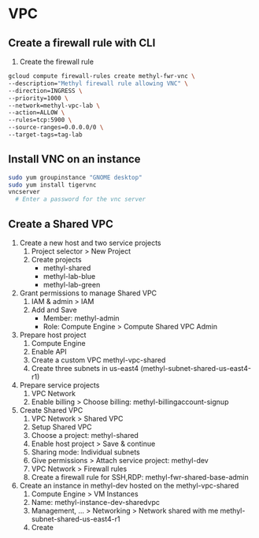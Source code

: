 # VPC

## Create a firewall rule with CLI
 1. Create the firewall rule
```bash
gcloud compute firewall-rules create methyl-fwr-vnc \
--description="Methyl firewall rule allowing VNC" \
--direction=INGRESS \
--priority=1000 \
--network=methyl-vpc-lab \
--action=ALLOW \
--rules=tcp:5900 \
--source-ranges=0.0.0.0/0 \
--target-tags=tag-lab
```

## Install VNC on an instance
```bash
sudo yum groupinstance "GNOME desktop"
sudo yum install tigervnc
vncserver
  # Enter a password for the vnc server
```

## Create a Shared VPC
 1. Create a new host and two service projects
    1. Project selector > New Project
    2. Create projects
       - methyl-shared
       - methyl-lab-blue
       - methyl-lab-green
 2. Grant permissions to manage Shared VPC
    1. IAM & admin > IAM
    2. Add and Save
       - Member: methyl-admin
       - Role: Compute Engine > Compute Shared VPC Admin
 3. Prepare host project
    1. Compute Engine
    2. Enable API
    3. Create a custom VPC methyl-vpc-shared
    4. Create three subnets in us-east4 (methyl-subnet-shared-us-east4-r1)
 4. Prepare service projects
    1. VPC Network
    2. Enable billing > Choose billing: methyl-billingaccount-signup
 5. Create Shared VPC
    1. VPC Network > Shared VPC
    2. Setup Shared VPC
    3. Choose a project: methyl-shared
    4. Enable host project > Save & continue
    5. Sharing mode: Individual subnets
    6. Give permissions > Attach service project: methyl-dev
    7. VPC Network > Firewall rules
    8. Create a firewall rule for SSH,RDP: methyl-fwr-shared-base-admin
 6. Create an instance in methyl-dev hosted on the methyl-vpc-shared
    1. Compute Engine > VM Instances
    2. Name: methyl-instance-dev-sharedvpc
    3. Management, ... > Networking > Network shared with me
       methyl-subnet-shared-us-east4-r1
    4. Create

